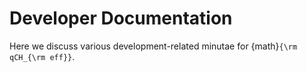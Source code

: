 # Developer Documentation

Here we discuss various development-related minutae for {math}`{\rm qCH_{\rm eff}}`.